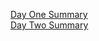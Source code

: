 [Day One Summary](https://github.com/bishwashadhikari1/header-frontend/blob/main/Day1Summary/DAY1SUMMARY.md)
<br>
[Day Two Summary](https://github.com/bishwashadhikari1/header-frontend/blob/main/Day2Summary/DAY2SUMMARY.md)
